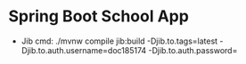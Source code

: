 # Spring Boot School App
- Jib cmd: ./mvnw compile jib:build -Djib.to.tags=latest -Djib.to.auth.username=doc185174 -Djib.to.auth.password=

